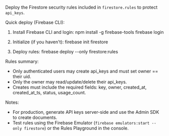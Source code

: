 Deploy the Firestore security rules included in `firestore.rules` to protect `api_keys`.

Quick deploy (Firebase CLI):

1. Install Firebase CLI and login:
   npm install -g firebase-tools
   firebase login

2. Initialize (if you haven't):
   firebase init firestore

3. Deploy rules:
   firebase deploy --only firestore:rules

Rules summary:
- Only authenticated users may create api_keys and must set owner == their uid.
- Only the owner may read/update/delete their api_keys.
- Creates must include the required fields: key, owner, created_at, created_at_ts, status, usage_count.

Notes:
- For production, generate API keys server-side and use the Admin SDK to create documents.
- Test rules using the Firebase Emulator (`firebase emulators:start --only firestore`) or the Rules Playground in the console.
